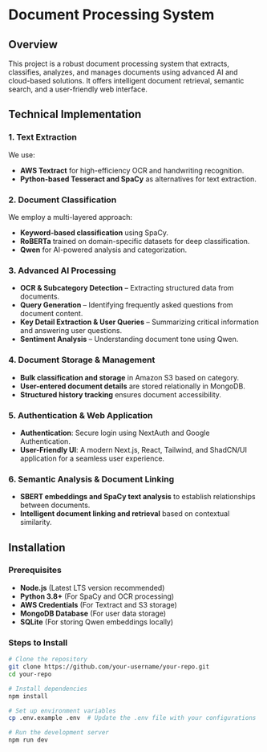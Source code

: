 # Document Processing System

## Overview
This project is a robust document processing system that extracts, classifies, analyzes, and manages documents using advanced AI and cloud-based solutions. It offers intelligent document retrieval, semantic search, and a user-friendly web interface.

## Technical Implementation

### 1. Text Extraction
We use:
- **AWS Textract** for high-efficiency OCR and handwriting recognition.
- **Python-based Tesseract and SpaCy** as alternatives for text extraction.

### 2. Document Classification
We employ a multi-layered approach:
- **Keyword-based classification** using SpaCy.
- **RoBERTa** trained on domain-specific datasets for deep classification.
- **Qwen** for AI-powered analysis and categorization.

### 3. Advanced AI Processing
- **OCR & Subcategory Detection** – Extracting structured data from documents.
- **Query Generation** – Identifying frequently asked questions from document content.
- **Key Detail Extraction & User Queries** – Summarizing critical information and answering user questions.
- **Sentiment Analysis** – Understanding document tone using Qwen.

### 4. Document Storage & Management
- **Bulk classification and storage** in Amazon S3 based on category.
- **User-entered document details** are stored relationally in MongoDB.
- **Structured history tracking** ensures document accessibility.

### 5. Authentication & Web Application
- **Authentication**: Secure login using NextAuth and Google Authentication.
- **User-Friendly UI**: A modern Next.js, React, Tailwind, and ShadCN/UI application for a seamless user experience.

### 6. Semantic Analysis & Document Linking
- **SBERT embeddings and SpaCy text analysis** to establish relationships between documents.
- **Intelligent document linking and retrieval** based on contextual similarity.

## Installation

### Prerequisites
- **Node.js** (Latest LTS version recommended)
- **Python 3.8+** (For SpaCy and OCR processing)
- **AWS Credentials** (For Textract and S3 storage)
- **MongoDB Database** (For user data storage)
- **SQLite** (For storing Qwen embeddings locally)

### Steps to Install
```sh
# Clone the repository
git clone https://github.com/your-username/your-repo.git
cd your-repo

# Install dependencies
npm install

# Set up environment variables
cp .env.example .env  # Update the .env file with your configurations

# Run the development server
npm run dev
